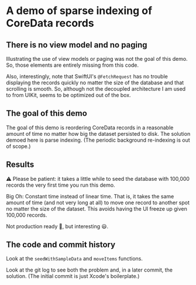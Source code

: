 #  A demo of sparse indexing of CoreData records

## There is no view model and no paging

Illustrating the use of view models or paging was not the goal of this demo.  So, those elements are entirely missing from this code.

Also, interestingly, note that SwiftUI's `@FetchRequest` has no trouble displaying the records quickly no matter the size of the database and that scrolling is smooth.  So, although not the decoupled architecture I am used to from UIKit, seems to be optimized out of the box.


## The goal of this demo

The goal of this demo is reordering CoreData records in a reasonable amount of time no matter how big the dataset persisted to disk.  The solution demoed here is parse indexing.  (The periodic background re-indexing is out of scope.)


## Results

⚠️ Please be patient: it takes a little while to seed the database with 100,000 records the very first time you run this demo.

Big Oh: Constant time instead of linear time.  That is, it takes the same amount of time (and not very long at all) to move one record to another spot no matter the size of the dataset.  This avoids having the UI freeze up given 100,000 records.

Not production ready 🫠, but interesting 😃.


## The code and commit history

Look at the `seedWithSampleData` and `moveItems` functions.

Look at the git log to see both the problem and, in a later commit, the solution.  (The initial commit is just Xcode's boilerplate.)
